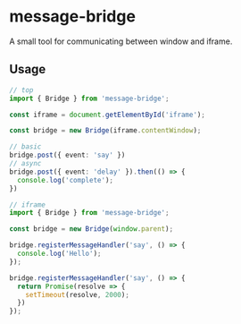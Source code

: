 # message-bridge

A small tool for communicating between window and iframe.

## Usage

```ts
// top 
import { Bridge } from 'message-bridge';

const iframe = document.getElementById('iframe');

const bridge = new Bridge(iframe.contentWindow);

// basic
bridge.post({ event: 'say' })
// async
bridge.post({ event: 'delay' }).then(() => {
  console.log('complete');
})
```

```ts
// iframe 
import { Bridge } from 'message-bridge';

const bridge = new Bridge(window.parent);

bridge.registerMessageHandler('say', () => {
  console.log('Hello');
});

bridge.registerMessageHandler('say', () => {
  return Promise(resolve => {
    setTimeout(resolve, 2000);
  })
});
```